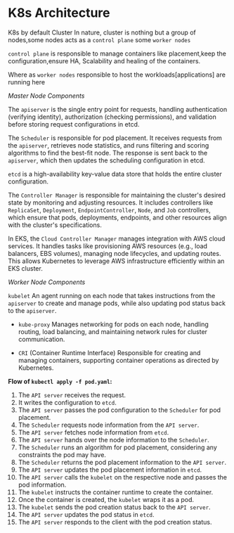 # K8s Architecture

K8s by default Cluster In nature, cluster is nothing but a group of nodes,some nodes acts as a `control plane` some `worker nodes`

`control plane` is responsible to manage containers like placement,keep the configuration,ensure HA, Scalability and healing of the containers.

Where as `worker nodes` responsible to host the workloads[applications] are running here

*Master Node Components*

The `apiserver` is the single entry point for requests, handling authentication (verifying identity), authorization (checking permissions), and validation before storing request configurations in etcd.

The `Scheduler` is responsible for pod placement. It receives requests from the `apiserver`, retrieves node statistics, and runs filtering and scoring algorithms to find the best-fit node. The response is sent back to the `apiserver`, which then updates the scheduling configuration in etcd.

`etcd` is a high-availability key-value data store that holds the entire cluster configuration.

The `Controller Manager` is responsible for maintaining the cluster's desired state by monitoring and adjusting resources. It includes controllers like `ReplicaSet`, `Deployment`, `EndpointController`, `Node`, and `Job` controllers, which ensure that pods, deployments, endpoints, and other resources align with the cluster's specifications.

In EKS, the `Cloud Controller Manager` manages integration with AWS cloud services. It handles tasks like provisioning AWS resources (e.g., load balancers, EBS volumes), managing node lifecycles, and updating routes. This allows Kubernetes to leverage AWS infrastructure efficiently within an EKS cluster.



*Worker Node Components*

 `kubelet` An agent running on each node that takes instructions from the `apiserver` to create and manage pods, while also updating pod status back to the `apiserver`.

- `kube-proxy` Manages networking for pods on each node, handling routing, load balancing, and maintaining network rules for cluster communication.

- `CRI` (Container Runtime Interface) Responsible for creating and managing containers, supporting container operations as directed by Kubernetes.



**Flow of `kubectl apply -f pod.yaml`:**

1. The `API server` receives the request.
2. It writes the configuration to `etcd`.
3. The `API server` passes the pod configuration to the `Scheduler` for pod placement.
4. The `Scheduler` requests node information from the `API server`.
5. The `API server` fetches node information from `etcd`.
6. The `API server` hands over the node information to the `Scheduler`.
7. The `Scheduler` runs an algorithm for pod placement, considering any constraints the pod may have.
8. The `Scheduler` returns the pod placement information to the `API server`.
9. The `API server` updates the pod placement information in `etcd`.
10. The `API server` calls the `kubelet` on the respective node and passes the pod information.
11. The `kubelet` instructs the container runtime to create the container.
12. Once the container is created, the `kubelet` wraps it as a pod.
13. The `kubelet` sends the pod creation status back to the `API server`.
14. The `API server` updates the pod status in `etcd`.
15. The `API server` responds to the client with the pod creation status.